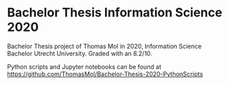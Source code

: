 # Bachelor Thesis Information Science 2020
Bachelor Thesis project of Thomas Mol in 2020, Information Science Bachelor Utrecht University.
Graded with an 8.2/10.

Python scripts and Jupyter notebooks can be found at https://github.com/ThomasMol/Bachelor-Thesis-2020-PythonScripts
